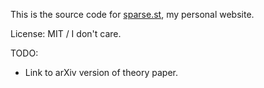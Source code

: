 This is the source code for [sparse.st](http://sparse.st), my personal website.

License: MIT / I don't care.

TODO:

* Link to arXiv version of theory paper.

